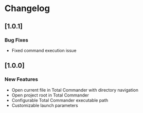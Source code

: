 # Changelog

## [1.0.1]

### Bug Fixes

- Fixed command execution issue

## [1.0.0]

### New Features

- Open current file in Total Commander with directory navigation
- Open project root in Total Commander
- Configurable Total Commander executable path
- Customizable launch parameters